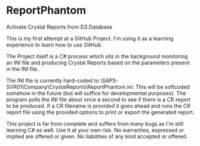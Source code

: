 ReportPhantom
=============

Activate Crystal Reports from D3 Database

This is my first attempt at a GitHub Project. I'm using it as a learning experience to learn how to use GitHub.

The Project itself is a C# process which sits in the background monitoring an INI file and producing 
Crystal Reports based on the parameters present in the INI file.

The INI file is currently hard-coded to \\SAPS-SVR01\Company\CrystalReports\ReportPhantom.ini. This will be softcoded
somehow in the future (but will suffice for developmental purposes).
The program polls the INI file about once a second to see if there is a CR report to be produced. If a CR filename
is provided it goes ahead and runs the CR report file using the provided options to print or export the generated report.

This project is far from complete and suffers from many bugs as I'm still learning C# as well. Use it at your own risk.
No warranties, expressed or implied are offered or given. No liabilities of any kind accepted or offered.
